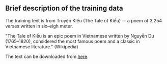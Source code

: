 ## Brief description of the training data
The training text is from Truyện Kiều (The Tale of Kiều) -- a poem of 3,254 verses written in six–eigh meter. 

"The Tale of Kiều is an epic poem in Vietnamese written by Nguyễn Du (1765–1820), considered the most famous poem and a classic in Vietnamese literature." (Wikipedia)

The text can be downloaded from [here](https://drive.google.com/file/d/1evteVh9wMQnC_ca2lV1L6OhzylNX2a4E/view?usp=sharing).

